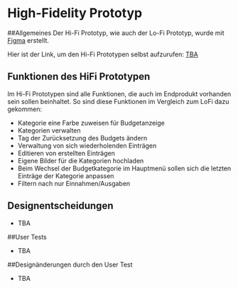 # High-Fidelity Prototyp

##Allgemeines
Der Hi-Fi Prototyp, wie auch der Lo-Fi Prototyp, wurde mit <a href="https://www.figma.com/"><img src="https://upload.wikimedia.org/wikipedia/commons/3/33/Figma-logo.svg" height="10" width="10" ></a> [Figma](https://www.figma.com/ "Figma's Homepage") erstellt.

Hier ist der Link, um den Hi-Fi Prototypen selbst aufzurufen: [TBA](https://www.figma.com "High Fidelity Prototyp")
## Funktionen des HiFi Prototypen
Im Hi-Fi Prototypen sind alle Funktionen, die auch im Endprodukt vorhanden sein sollen beinhaltet. So sind diese Funktionen im Vergleich zum LoFi dazu gekommen:
- Kategorie eine Farbe zuweisen für Budgetanzeige
- Kategorien verwalten 
- Tag der Zurücksetzung des Budgets ändern
- Verwaltung von sich wiederholenden Einträgen
- Editieren von erstellten Einträgen
- Eigene Bilder für die Kategorien hochladen
- Beim Wechsel der Budgetkategorie im Hauptmenü sollen sich die letzten Einträge der Kategorie anpassen
- Filtern nach nur Einnahmen/Ausgaben

## Designentscheidungen
- TBA

##User Tests
- TBA

##Designänderungen durch den User Test
- TBA
